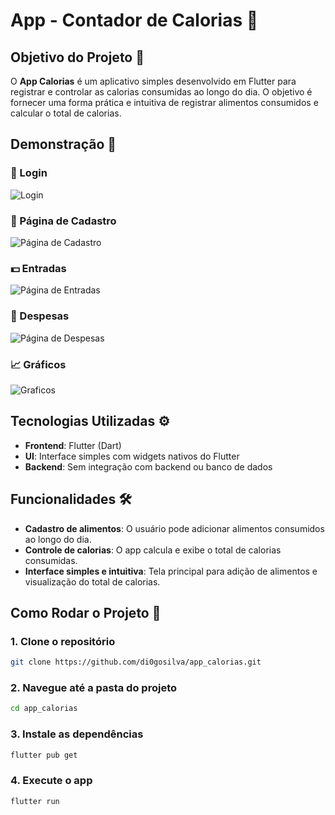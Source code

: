 # App - Contador de Calorias 🍏

## Objetivo do Projeto 🎯

O **App Calorias** é um aplicativo simples desenvolvido em Flutter para registrar e controlar as calorias consumidas ao longo do dia. O objetivo é fornecer uma forma prática e intuitiva de registrar alimentos consumidos e calcular o total de calorias.

## Demonstração 📸

### 🔑 Login
![Login](https://media4.giphy.com/media/v1.Y2lkPTc5MGI3NjExc2c0aG1meGhtbjFxNHF4ZHZ5bXJyMWsweWJsOXI1YnFsa3l0MTJkcyZlcD12MV9pbnRlcm5hbF9naWZfYnlfaWQmY3Q9Zw/kPGEqUQ6gFd1aeXrfK/giphy.gif)

### 👤 Página de Cadastro
![Página de Cadastro](./assets/readme/cadastro.png)

### 💵 Entradas
![Página de Entradas](./assets/readme/entradas.png)

### 💸 Despesas
![Página de Despesas](./assets/readme/despesas.png)

### 📈 Gráficos
![Graficos](./assets/readme/graficos.png)

## Tecnologias Utilizadas ⚙️

- **Frontend**: Flutter (Dart)
- **UI**: Interface simples com widgets nativos do Flutter
- **Backend**: Sem integração com backend ou banco de dados

## Funcionalidades 🛠️

- **Cadastro de alimentos**: O usuário pode adicionar alimentos consumidos ao longo do dia.
- **Controle de calorias**: O app calcula e exibe o total de calorias consumidas.
- **Interface simples e intuitiva**: Tela principal para adição de alimentos e visualização do total de calorias.

## Como Rodar o Projeto 🔧

### 1. Clone o repositório 
```bash
git clone https://github.com/di0gosilva/app_calorias.git
```

### 2. Navegue até a pasta do projeto
```bash
cd app_calorias
```

### 3. Instale as dependências
```bash
flutter pub get
```

### 4. Execute o app
```bash
flutter run
```
